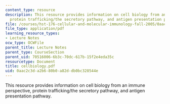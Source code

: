 ```yaml
---
content_type: resource
description: This resource provides information on cell biology from an immune perspective,
  protein trafficking/the secretory pathway, and antigen presentation pathway.
file: /courses/hst-176-cellular-and-molecular-immunology-fall-2005/0aac2c3da2b680b0a82ddb0bc328544e_cellbiology.pdf
file_type: application/pdf
learning_resource_types:
- Lecture Notes
ocw_type: OCWFile
parent_title: Lecture Notes
parent_type: CourseSection
parent_uid: 70516006-6b3c-70dc-617b-15f2e4eda35c
resourcetype: Document
title: cellbiology.pdf
uid: 0aac2c3d-a2b6-80b0-a82d-db0bc328544e
---
```

This resource provides information on cell biology from an immune perspective, protein trafficking/the secretory pathway, and antigen presentation pathway.


